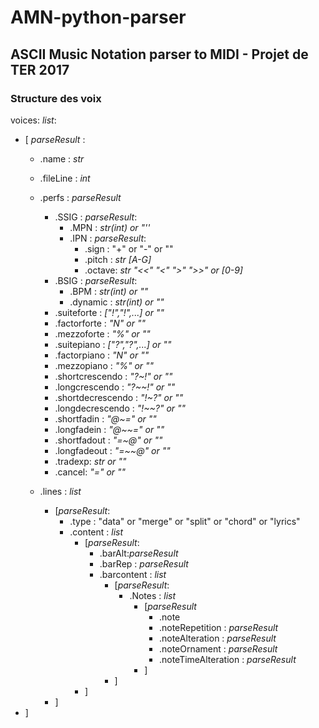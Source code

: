 # AMN-python-parser

ASCII Music Notation parser to MIDI - Projet de TER 2017
---
### Structure des voix

voices: *list*:

* [ *parseResult* :
	* .name : *str*
	* .fileLine : *int*
	* .perfs : *parseResult*
		* .SSIG : *parseResult*:
			* .MPN : *str(int) or "''*
			* .IPN : *parseResult*:
				* .sign : "+" or "-" or ""
				* .pitch : *str [A-G]*
				* .octave: *str "<<" "<" ">" ">>" or [0-9]*
		* .BSIG :  *parseResult*:
			* .BPM : *str(int) or ""*
			* .dynamic : *str(int) or ""*
		* .suiteforte : *["!","!",...] or ""*
		* .factorforte : *"N" or ""*
		* .mezzoforte : *"%" or ""*
		* .suitepiano : *["?","?",...] or ""*
		* .factorpiano : *"N" or ""*
		* .mezzopiano : *"%" or ""*
		* .shortcrescendo :  *"?~!" or ""*
		* .longcrescendo :  *"?~~!" or ""*
		* .shortdecrescendo :  *"!~?" or ""*
		* .longdecrescendo :  *"!~~?" or ""*
		* .shortfadin :  *"@~=" or ""*
		* .longfadein :  *"@~~=" or ""*
		* .shortfadout :  *"=~@" or ""*
		* .longfadeout :  *"=~~@" or ""*
		* .tradexp: *str or ""*
		* .cancel: *"=" or ""* 

	* .lines : *list*
		* [*parseResult*:
			* .type : "data" or "merge" or "split" or "chord" or "lyrics"
			* .content : *list*
				* [*parseResult*:
					* .barAlt:*parseResult*
					* .barRep : *parseResult*
					* .barcontent : *list*
						* [*parseResult*:
							* .Notes : *list*
								* [*parseResult*
									* .note
									* .noteRepetition : *parseResult*
									* .noteAlteration : *parseResult*
									* .noteOrnament : *parseResult*
									* .noteTimeAlteration : *parseResult*
								* ]
						* ]
				* ]
		* ]
* ]
